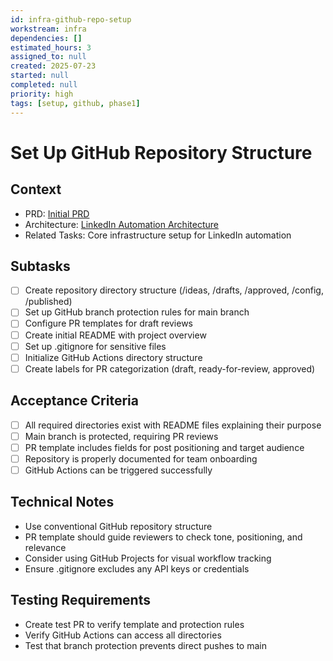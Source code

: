 ```yaml
---
id: infra-github-repo-setup
workstream: infra
dependencies: []
estimated_hours: 3
assigned_to: null
created: 2025-07-23
started: null
completed: null
priority: high
tags: [setup, github, phase1]
---
```


# Set Up GitHub Repository Structure

## Context
- PRD: [Initial PRD](../../../docs/product/initial-prd.md)
- Architecture: [LinkedIn Automation Architecture](../../../scratch/linkedin-automation-architecture.md)
- Related Tasks: Core infrastructure setup for LinkedIn automation

## Subtasks
- [ ] Create repository directory structure (/ideas, /drafts, /approved, /config, /published)
- [ ] Set up GitHub branch protection rules for main branch
- [ ] Configure PR templates for draft reviews
- [ ] Create initial README with project overview
- [ ] Set up .gitignore for sensitive files
- [ ] Initialize GitHub Actions directory structure
- [ ] Create labels for PR categorization (draft, ready-for-review, approved)

## Acceptance Criteria
- [ ] All required directories exist with README files explaining their purpose
- [ ] Main branch is protected, requiring PR reviews
- [ ] PR template includes fields for post positioning and target audience
- [ ] Repository is properly documented for team onboarding
- [ ] GitHub Actions can be triggered successfully

## Technical Notes
- Use conventional GitHub repository structure
- PR template should guide reviewers to check tone, positioning, and relevance
- Consider using GitHub Projects for visual workflow tracking
- Ensure .gitignore excludes any API keys or credentials

## Testing Requirements
- Create test PR to verify template and protection rules
- Verify GitHub Actions can access all directories
- Test that branch protection prevents direct pushes to main
